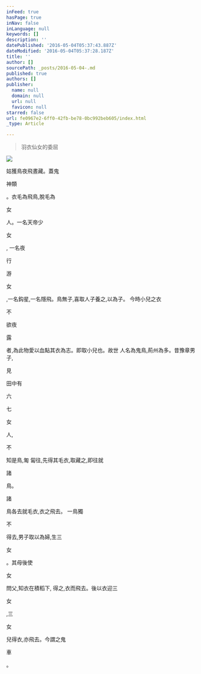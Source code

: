 ```yaml
---
inFeed: true
hasPage: true
inNav: false
inLanguage: null
keywords: []
description: ''
datePublished: '2016-05-04T05:37:43.887Z'
dateModified: '2016-05-04T05:37:28.187Z'
title: ''
author: []
sourcePath: _posts/2016-05-04-.md
published: true
authors: []
publisher:
  name: null
  domain: null
  url: null
  favicon: null
starred: false
url: fe0967e2-6ff0-42fb-be78-0bc992beb605/index.html
_type: Article

---
```

> 羽衣仙女的委屈

![](https://the-grid-user-content.s3-us-west-2.amazonaws.com/1bce99ba-06d7-4008-8438-ddacf782741c.jpg)

姑獲鳥夜飛晝藏。蓋鬼

神類

。衣毛為飛鳥,脫毛為

女

人。一名天帝少

女

, 一名夜

行

游

女

,一名鈎星,一名隱飛。鳥無子,喜取人子養之,以為子。 今時小兒之衣

不

欲夜

露

者,為此物愛以血點其衣為志。即取小兒也。故世 人名為鬼鳥,荊州為多。昔豫章男子,

見

田中有

六

七

女

人,

不

知是鳥,匍 匐往,先得其毛衣,取藏之,即往就

諸

鳥。

諸

鳥各去就毛衣,衣之飛去。 一鳥獨

不

得去,男子取以為婦,生三

女

。其母後使

女

問父,知衣在積稻下, 得之,衣而飛去。後以衣迎三

女

,三

女

兒得衣,亦飛去。今謂之鬼

車

。